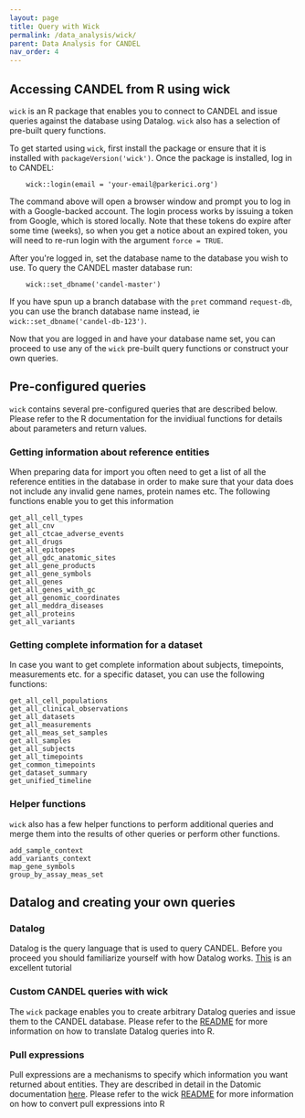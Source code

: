 ```yaml
---
layout: page
title: Query with Wick
permalink: /data_analysis/wick/
parent: Data Analysis for CANDEL
nav_order: 4
---
```



## Accessing CANDEL from R using wick

`wick` is an R package that enables you to connect to CANDEL and issue queries against the database using Datalog. `wick` also has a selection of pre-built query functions.

To get started using `wick`, first install the package or ensure that it is installed with `packageVersion('wick')`. Once the package is installed, log in to CANDEL:

        wick::login(email = 'your-email@parkerici.org')

The command above will open a browser window and prompt you to log in with a Google-backed account. The login process works by issuing a token from Google, which is stored locally. Note that these tokens do expire after some time (weeks), so when you get a notice about an expired token, you will need to re-run login with the argument `force = TRUE`.

After you're logged in, set the database name to the database you wish to use. To query the CANDEL master database run:

        wick::set_dbname('candel-master')

If you have spun up a branch database with the `pret` command `request-db`, you can use the branch database name instead, ie `wick::set_dbname('candel-db-123')`.

Now that you are logged in and have your database name set, you can proceed to use any of the `wick` pre-built query functions or construct your own queries. 

## Pre-configured queries

`wick` contains several pre-configured queries that are described below. Please refer to the R documentation for the invidiual functions for details about parameters and return values.


### Getting information about reference entities

When preparing data for import you often need to get a list of all the reference entities in the database in order to make sure that your data does not include any invalid gene names, protein names etc. The following functions enable you to get this information


```
get_all_cell_types
get_all_cnv
get_all_ctcae_adverse_events
get_all_drugs
get_all_epitopes
get_all_gdc_anatomic_sites
get_all_gene_products
get_all_gene_symbols
get_all_genes
get_all_genes_with_gc
get_all_genomic_coordinates
get_all_meddra_diseases
get_all_proteins
get_all_variants
```


### Getting complete information for a dataset

In case you want to get complete information about subjects, timepoints, measurements etc. for a specific dataset, you can use the following functions:


```
get_all_cell_populations
get_all_clinical_observations
get_all_datasets
get_all_measurements
get_all_meas_set_samples
get_all_samples
get_all_subjects
get_all_timepoints
get_common_timepoints
get_dataset_summary
get_unified_timeline
```

### Helper functions

`wick` also has a few helper functions to perform additional queries and merge them into the results of other queries or perform other functions.

```
add_sample_context
add_variants_context
map_gene_symbols
group_by_assay_meas_set
```


## Datalog and creating your own queries

### Datalog

Datalog is the query language that is used to query CANDEL. Before you proceed you should familiarize yourself with how Datalog works. [This](http://www.learndatalogtoday.org/) is an excellent tutorial

### Custom CANDEL queries with wick

The `wick` package enables you to create arbitrary Datalog queries and issue them to the CANDEL database. Please refer to the [README](https://github.com/ParkerICI/wick) for more information on how to translate Datalog queries into R.

### Pull expressions 

Pull expressions are a mechanisms to specify which information you want returned about entities. They are described in detail in the Datomic documentation [here](https://docs.datomic.com/on-prem/pull.html). Please refer to the wick [README](https://github.com/ParkerICI/wick) for more information on how to convert pull expressions into R